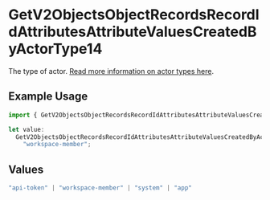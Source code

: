 # GetV2ObjectsObjectRecordsRecordIdAttributesAttributeValuesCreatedByActorType14

The type of actor. [Read more information on actor types here](/docs/actors).

## Example Usage

```typescript
import { GetV2ObjectsObjectRecordsRecordIdAttributesAttributeValuesCreatedByActorType14 } from "attio-js/models/operations/getv2objectsobjectrecordsrecordidattributesattributevalues.js";

let value:
  GetV2ObjectsObjectRecordsRecordIdAttributesAttributeValuesCreatedByActorType14 =
    "workspace-member";
```

## Values

```typescript
"api-token" | "workspace-member" | "system" | "app"
```